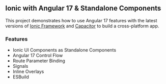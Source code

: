 ## Ionic with Angular 17 & Standalone Components

This project demonstrates how to use Angular 17 features with the latest versions of [Ionic Framework](https://ionicframework.com) and [Capacitor](https://capacitorjs.com) to build a cross-platform app.

### Features

- Ionic UI Components as Standalone Components
- Angular 17 Control Flow
- Route Parameter Binding
- Signals
- Inline Overlays
- ESBuild
